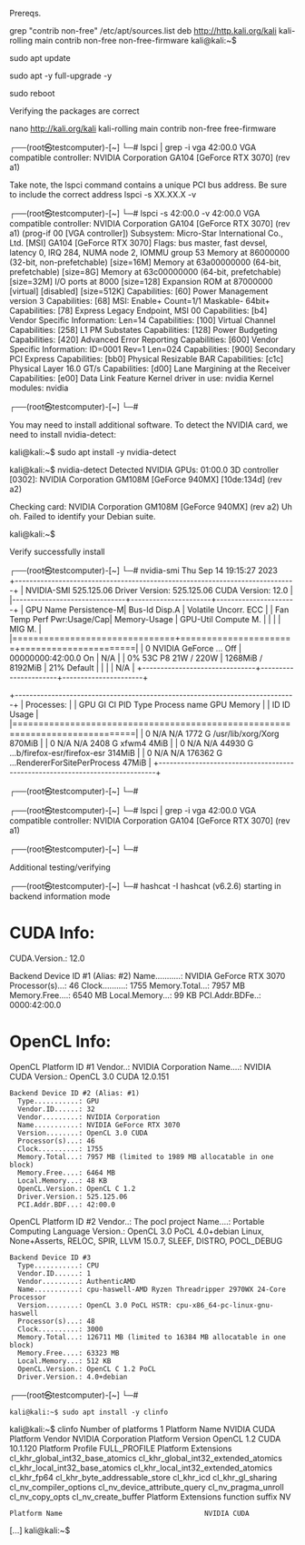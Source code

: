 Prereqs.

  grep "contrib non-free" /etc/apt/sources.list
  deb http://http.kali.org/kali kali-rolling main contrib non-free non-free-firmware
  kali@kali:~$

  sudo apt update    

  sudo apt -y full-upgrade -y

  sudo reboot

Verifying the packages are correct

  nano http://kali.org/kali kali-rolling main contrib non-free free-firmware
 

  ┌──(root㉿testcomputer)-[~]
  └─# lspci | grep -i vga
  42:00.0 VGA compatible controller: NVIDIA Corporation GA104 [GeForce RTX 3070] (rev a1)

Take note, the lspci command contains a unique PCI bus address. Be sure to include the correct address lspci -s XX.XX.X -v

   ┌──(root㉿testcomputer)-[~]
  └─# lspci -s 42:00.0 -v
  42:00.0 VGA compatible controller: NVIDIA Corporation GA104 [GeForce RTX 3070] (rev a1) (prog-if 00 [VGA controller])
  	Subsystem: Micro-Star International Co., Ltd. [MSI] GA104 [GeForce RTX 3070]
  	Flags: bus master, fast devsel, latency 0, IRQ 284, NUMA node 2, IOMMU group 53
  	Memory at 86000000 (32-bit, non-prefetchable) [size=16M]
  	Memory at 63a00000000 (64-bit, prefetchable) [size=8G]
  	Memory at 63c00000000 (64-bit, prefetchable) [size=32M]
  	I/O ports at 8000 [size=128]
  	Expansion ROM at 87000000 [virtual] [disabled] [size=512K]
  	Capabilities: [60] Power Management version 3
  	Capabilities: [68] MSI: Enable+ Count=1/1 Maskable- 64bit+
  	Capabilities: [78] Express Legacy Endpoint, MSI 00
  	Capabilities: [b4] Vendor Specific Information: Len=14 <?>
  	Capabilities: [100] Virtual Channel
  	Capabilities: [258] L1 PM Substates
  	Capabilities: [128] Power Budgeting <?>
  	Capabilities: [420] Advanced Error Reporting
  	Capabilities: [600] Vendor Specific Information: ID=0001 Rev=1 Len=024 <?>
  	Capabilities: [900] Secondary PCI Express
  	Capabilities: [bb0] Physical Resizable BAR
  	Capabilities: [c1c] Physical Layer 16.0 GT/s <?>
  	Capabilities: [d00] Lane Margining at the Receiver <?>
  	Capabilities: [e00] Data Link Feature <?>
  	Kernel driver in use: nvidia
  	Kernel modules: nvidia

  ┌──(root㉿testcomputer)-[~]
  └─# 

You may need to install additional software. To detect the NVIDIA card, we need to install nvidia-detect:

   kali@kali:~$ sudo apt install -y nvidia-detect


  kali@kali:~$ nvidia-detect
  Detected NVIDIA GPUs:
  01:00.0 3D controller [0302]: NVIDIA Corporation GM108M [GeForce 940MX] [10de:134d] (rev a2)
  
  Checking card:  NVIDIA Corporation GM108M [GeForce 940MX] (rev a2)
  Uh oh. Failed to identify your Debian suite.
  
  kali@kali:~$        

Verify successfully install

  ┌──(root㉿testcomputer)-[~]
  └─# nvidia-smi
  Thu Sep 14 19:15:27 2023       
  +-----------------------------------------------------------------------------+
  | NVIDIA-SMI 525.125.06   Driver Version: 525.125.06   CUDA Version: 12.0     |
  |-------------------------------+----------------------+----------------------+
  | GPU  Name        Persistence-M| Bus-Id        Disp.A | Volatile Uncorr. ECC |
  | Fan  Temp  Perf  Pwr:Usage/Cap|         Memory-Usage | GPU-Util  Compute M. |
  |                               |                      |               MIG M. |
  |===============================+======================+======================|
  |   0  NVIDIA GeForce ...  Off  | 00000000:42:00.0  On |                  N/A |
  |  0%   53C    P8    21W / 220W |   1268MiB /  8192MiB |     21%      Default |
  |                               |                      |                  N/A |
  +-------------------------------+----------------------+----------------------+
                                                                                 
  +-----------------------------------------------------------------------------+
  | Processes:                                                                  |
  |  GPU   GI   CI        PID   Type   Process name                  GPU Memory |
  |        ID   ID                                                   Usage      |
  |=============================================================================|
  |    0   N/A  N/A      1772      G   /usr/lib/xorg/Xorg                870MiB |
  |    0   N/A  N/A      2408      G   xfwm4                               4MiB |
  |    0   N/A  N/A     44930      G   ...b/firefox-esr/firefox-esr      314MiB |
  |    0   N/A  N/A    176362      G   ...RendererForSitePerProcess       47MiB |
  +-----------------------------------------------------------------------------+
                                                                                            
  ┌──(root㉿testcomputer)-[~]
  └─# 


        
  ┌──(root㉿testcomputer)-[~]
  └─# lspci | grep -i vga
  42:00.0 VGA compatible controller: NVIDIA Corporation GA104 [GeForce RTX 3070] (rev a1)
                                                                                            
  ┌──(root㉿testcomputer)-[~]
  └─# 

Additional testing/verifying

  ┌──(root㉿testcomputer)-[~]
  └─# hashcat -I
  hashcat (v6.2.6) starting in backend information mode
  
  CUDA Info:
  ==========
  
  CUDA.Version.: 12.0
  
  Backend Device ID #1 (Alias: #2)
    Name...........: NVIDIA GeForce RTX 3070
    Processor(s)...: 46
    Clock..........: 1755
    Memory.Total...: 7957 MB
    Memory.Free....: 6540 MB
    Local.Memory...: 99 KB
    PCI.Addr.BDFe..: 0000:42:00.0
  
  OpenCL Info:
  ============
  
  OpenCL Platform ID #1
    Vendor..: NVIDIA Corporation
    Name....: NVIDIA CUDA
    Version.: OpenCL 3.0 CUDA 12.0.151
  
    Backend Device ID #2 (Alias: #1)
      Type...........: GPU
      Vendor.ID......: 32
      Vendor.........: NVIDIA Corporation
      Name...........: NVIDIA GeForce RTX 3070
      Version........: OpenCL 3.0 CUDA
      Processor(s)...: 46
      Clock..........: 1755
      Memory.Total...: 7957 MB (limited to 1989 MB allocatable in one block)
      Memory.Free....: 6464 MB
      Local.Memory...: 48 KB
      OpenCL.Version.: OpenCL C 1.2 
      Driver.Version.: 525.125.06
      PCI.Addr.BDF...: 42:00.0
  
  OpenCL Platform ID #2
    Vendor..: The pocl project
    Name....: Portable Computing Language
    Version.: OpenCL 3.0 PoCL 4.0+debian  Linux, None+Asserts, RELOC, SPIR, LLVM 15.0.7, SLEEF, DISTRO, POCL_DEBUG
  
    Backend Device ID #3
      Type...........: CPU
      Vendor.ID......: 1
      Vendor.........: AuthenticAMD
      Name...........: cpu-haswell-AMD Ryzen Threadripper 2970WX 24-Core Processor
      Version........: OpenCL 3.0 PoCL HSTR: cpu-x86_64-pc-linux-gnu-haswell
      Processor(s)...: 48
      Clock..........: 3000
      Memory.Total...: 126711 MB (limited to 16384 MB allocatable in one block)
      Memory.Free....: 63323 MB
      Local.Memory...: 512 KB
      OpenCL.Version.: OpenCL C 1.2 PoCL
      Driver.Version.: 4.0+debian
  
                                                                                            
  ┌──(root㉿testcomputer)-[~]
  └─# 

  
    kali@kali:~$ sudo apt install -y clinfo    



  kali@kali:~$ clinfo
  Number of platforms                               1
    Platform Name                                   NVIDIA CUDA
    Platform Vendor                                 NVIDIA Corporation
    Platform Version                                OpenCL 1.2 CUDA 10.1.120
    Platform Profile                                FULL_PROFILE
    Platform Extensions                             cl_khr_global_int32_base_atomics cl_khr_global_int32_extended_atomics cl_khr_local_int32_base_atomics cl_khr_local_int32_extended_atomics cl_khr_fp64 cl_khr_byte_addressable_store cl_khr_icd cl_khr_gl_sharing cl_nv_compiler_options cl_nv_device_attribute_query cl_nv_pragma_unroll cl_nv_copy_opts cl_nv_create_buffer
    Platform Extensions function suffix             NV
  
    Platform Name                                   NVIDIA CUDA
  [...]
  kali@kali:~$

